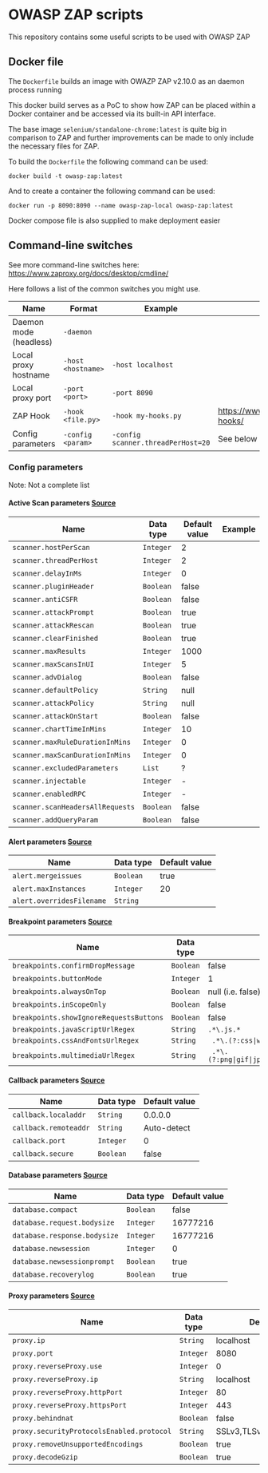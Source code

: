 # OWASP ZAP scripts

This repository contains some useful scripts to be used with OWASP ZAP

## Docker file

The `Dockerfile` builds an image with OWAZP ZAP v2.10.0 as an daemon process running

This docker build serves as a PoC to show how ZAP can be placed within a Docker container and be accessed via its
built-in API interface.

The base image `selenium/standalone-chrome:latest` is quite big in comparison to ZAP and further improvements can be
made to only include the necessary files for ZAP.

To build the `Dockerfile` the following command can be used:

```shell
docker build -t owasp-zap:latest
```

And to create a container the following command can be used:

```shell
docker run -p 8090:8090 --name owasp-zap-local owasp-zap:latest
```

Docker compose file is also supplied to make deployment easier

## Command-line switches

See more command-line switches here: https://www.zaproxy.org/docs/desktop/cmdline/

Here follows a list of the common switches you might use.

| Name                         |Format             | Example      | Link |
|  ---                         | ------            | -------      | ---- |
| Daemon mode (headless)       | `-daemon`         |              |      |
| Local proxy hostname         | `-host <hostname>`| `-host localhost` | | 
| Local proxy port             | `-port <port>`    | `-port 8090` |      |
| ZAP Hook                     | `-hook <file.py>` | `-hook my-hooks.py` | https://www.zaproxy.org/docs/docker/scan-hooks/
| Config parameters            | `-config <param>` | `-config scanner.threadPerHost=20` | See below

### Config parameters

Note: Not a complete list

#### Active Scan parameters [Source](https://github.com/zaproxy/zaproxy/blob/main/zap/src/main/java/org/parosproxy/paros/core/scanner/ScannerParam.java)

| Name                             | Data type | Default value | Example      | 
|  ---                             | ------    | -------      | ---- |
| `scanner.hostPerScan`            | `Integer` | 2     ||
| `scanner.threadPerHost`          | `Integer` | 2     ||
| `scanner.delayInMs`              | `Integer` | 0     ||
| `scanner.pluginHeader`           | `Boolean` | false ||
| `scanner.antiCSFR`               | `Boolean` | false ||
| `scanner.attackPrompt`           | `Boolean` | true  ||
| `scanner.attackRescan`           | `Boolean` | true  ||
| `scanner.clearFinished`          | `Boolean` | true  ||
| `scanner.maxResults`             | `Integer` | 1000  ||
| `scanner.maxScansInUI`           | `Integer` | 5     ||
| `scanner.advDialog`              | `Boolean` | false ||
| `scanner.defaultPolicy`          | `String`  | null  ||
| `scanner.attackPolicy`           | `String`  | null  ||
| `scanner.attackOnStart`          | `Boolean` | false ||
| `scanner.chartTimeInMins`        | `Integer` | 10    ||
| `scanner.maxRuleDurationInMins`  | `Integer` | 0     ||
| `scanner.maxScanDurationInMins`  | `Integer` | 0     ||
| `scanner.excludedParameters`     | `List`    | ?     ||
| `scanner.injectable`             | `Integer` | -     ||
| `scanner.enabledRPC`             | `Integer` | -     ||
| `scanner.scanHeadersAllRequests` | `Boolean` | false ||
| `scanner.addQueryParam`          | `Boolean` | false ||

#### Alert parameters [Source](https://github.com/zaproxy/zaproxy/blob/main/zap/src/main/java/org/zaproxy/zap/extension/alert/AlertParam.java)
| Name                      | Data type         | Default value | 
|  ---                      | ------            | -------       |
| `alert.mergeissues`       | `Boolean`         | true  ||
| `alert.maxInstances`      | `Integer`         | 20    ||
| `alert.overridesFilename` | `String`          |       ||

#### Breakpoint parameters [Source](https://github.com/zaproxy/zaproxy/blob/main/zap/src/main/java/org/zaproxy/zap/extension/brk/BreakpointsParam.java)
| Name                                        | Data type            | Default value      | 
|  ---                                        | ------               | -------      |
| `breakpoints.confirmDropMessage`            | `Boolean` | false |
| `breakpoints.buttonMode`                    | `Integer` | 1 |
| `breakpoints.alwaysOnTop`                   | `Boolean` | null (i.e. false) |
| `breakpoints.inScopeOnly`                   | `Boolean` | false |
| `breakpoints.showIgnoreRequestsButtons`     | `Boolean` | false |
| `breakpoints.javaScriptUrlRegex`            | `String`  | `.*\.js.*` |
| `breakpoints.cssAndFontsUrlRegex`           | `String`  | <code> \.\*\\.(?:css&vert;woff&vert;woff2&vert;ttf).\* </code> |
| `breakpoints.multimediaUrlRegex`            | `String`  | <code> .\*\\.(?:png&vert;gif&vert;jpg&vert;jpeg&vert;svg&vert;mp4&vert;mp3&vert;webm&vert;webp&vert;ico).* </code> |

#### Callback parameters [Source](https://github.com/zaproxy/zaproxy/blob/main/zap/src/main/java/org/zaproxy/zap/extension/callback/CallbackParam.java)
| Name                               | Data type             | Default value  | 
|  ---                               | ----                  | ------         |
| `callback.localaddr`               | `String`              | 0.0.0.0        |
| `callback.remoteaddr`              | `String`              | Auto-detect    |
| `callback.port`                    | `Integer`             | 0              |
| `callback.secure`                  | `Boolean`             | false          |

#### Database parameters [Source](https://github.com/zaproxy/zaproxy/blob/main/zap/src/main/java/org/parosproxy/paros/extension/option/DatabaseParam.java)
| Name                          | Data type             | Default value | 
|  ---                          | ----                  | ------        | 
| `database.compact`            | `Boolean`             | false         |
| `database.request.bodysize`   | `Integer`             | 16777216      |
| `database.response.bodysize`  | `Integer`             | 16777216      |
| `database.newsession`         | `Integer`             | 0             |
| `database.newsessionprompt`   | `Boolean`             | true          |
| `database.recoverylog`        | `Boolean`             | true          |

#### Proxy parameters [Source](https://github.com/zaproxy/zaproxy/blob/main/zap/src/main/java/org/parosproxy/paros/core/proxy/ProxyParam.java)
| Name                               | Data type             | Default value  | 
|  ---                               | ----                  | ------         |
| `proxy.ip`                         | `String`              | localhost      |
| `proxy.port`                       | `Integer`             | 8080           |
| `proxy.reverseProxy.use`           | `Integer`             | 0              |
| `proxy.reverseProxy.ip`            | `String`              | localhost      |
| `proxy.reverseProxy.httpPort`      | `Integer`             | 80             |
| `proxy.reverseProxy.httpsPort`     | `Integer`             | 443            |
| `proxy.behindnat`                  | `Boolean`             | false          |
| `proxy.securityProtocolsEnabled.protocol`   | `String`     | SSLv3,TLSv1,TLSv1.1,TLSv1.2 |
| `proxy.removeUnsupportedEncodings` | `Boolean`             | true           |
| `proxy.decodeGzip`                 |`Boolean`             | true           |

